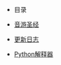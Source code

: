 -   目录

   -   [音游圣经](/音游圣经.md)

   -   [更新日志](/changelog.md)
 
   -   [Python解释器](pyrepl.moomcakesleep.top)
